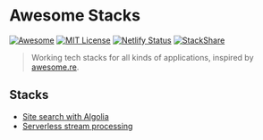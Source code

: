 # Awesome Stacks
[![Awesome](https://cdn.rawgit.com/sindresorhus/awesome/d7305f38d29fed78fa85652e3a63e154dd8e8829/media/badge.svg)](https://github.com/sindresorhus/awesome)
[![MIT License](https://img.shields.io/npm/l/express.svg)](https://github.com/stackshareio/awesome-stacks)
[![Netlify Status](https://api.netlify.com/api/v1/badges/7fb9c28c-1e1e-41e0-a0c6-95a5770f4abf/deploy-status)](https://app.netlify.com/sites/awesomestacks/deploys)
[![StackShare](https://img.shields.io/badge/tech-stack-0690fa.svg?style=flat)](https://stackshare.io/dzello/awesome-stacks)

> Working tech stacks for all kinds of applications, inspired by [awesome.re](http://awesome.re).

## Stacks

- [Site search with Algolia](https://awesomestacks.dev/site-search-algolia)
- [Serverless stream processing](https://awesomestacks.dev/serverless-stream-processing)
